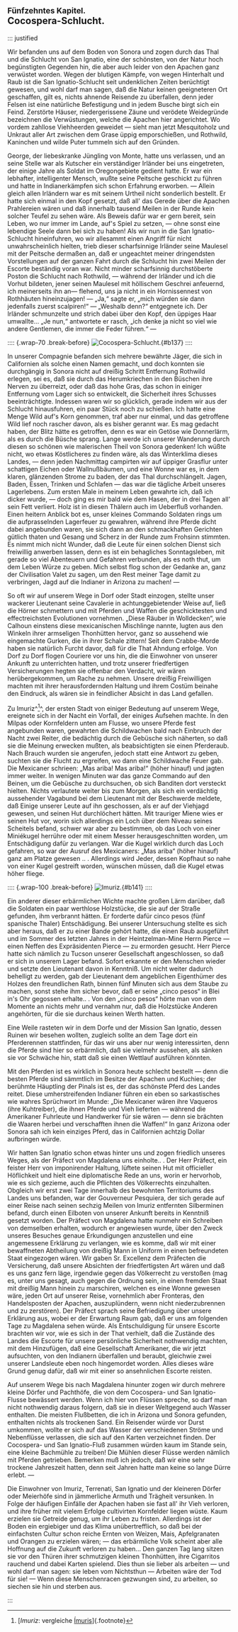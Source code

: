 ## <small>Fünfzehntes Kapitel.</small><br />Cocospera-Schlucht.

::: justified

Wir befanden uns auf dem Boden von Sonora und zogen durch das Thal und die
Schlucht von San Ignatio, eine der schönsten, von der Natur hoch begünstigten
Gegenden hin, die aber auch leider von den Apachen ganz verwüstet worden. Wegen
der blutigen Kämpfe, von wegen Hinterhalt und Raub ist die San Ignatio-Schlucht
seit undenklichen Zeiten berüchtigt gewesen, und wohl darf man sagen, daß die
Natur keinen geeigneteren Ort geschaffen, gilt es, nichts ahnende Reisende zu
überfallen, denn jeder Felsen ist eine natürliche Befestigung und in jedem
Busche birgt sich ein Feind. Zerstörte Häuser, niedergerissene Zäune und
verödete Weidegründe bezeichnen die Verwüstungen, welche die Apachen hier
angerichtet. Wo vordem zahllose Viehheerden geweidet — sieht man jetzt
Mesquitoholz und Unkraut aller Art zwischen dem Grase üppig emporschießen, und
Rothwild, Kaninchen und wilde Puter tummeln sich auf den Gründen.

George, der liebeskranke Jüngling von Monte, hatte uns verlassen, und an seine
Stelle war als Kutscher ein verständiger Irländer bei uns eingetreten, der
einige Jahre als Soldat im Oregongebiete gedient hatte. Er war ein lebhafter,
intelligenter Mensch, wußte seine Peitsche geschickt zu führen und hatte in
Indianerkämpfen sich schon Erfahrung erworben. — Allein gleich allen Irländern
war es mit seinem Urtheil nicht sonderlich bestellt. Er hatte sich einmal in den
Kopf gesetzt, daß all' das Gerede über die Apachen Prahlereien wären und daß
innerhalb tausend Meilen in der Runde kein solcher Teufel zu sehen wäre. Als
Beweis dafür war er gern bereit, sein Leben, wo nur immer im Lande, auf's Spiel
zu setzen, — ohne sonst eine lebendige Seele dann bei sich zu haben! Als wir nun
in die San Ignatio-Schlucht hineinfuhren, wo wir allesammt einen Angriff für
nicht unwahrscheinlich hielten, trieb dieser scharfsinnige Irländer seine
Maulesel mit der Peitsche dermaßen an, daß er ungeachtet meiner dringendsten
Vorstellungen auf der ganzen Fahrt durch die Schlucht hin zwei Meilen der
Escorte beständig voran war. Nicht minder scharfsinnig durchstöberte Poston die
Schlucht nach Rothwild, — während der Irländer und ich die Vorhut bildeten,
jener seinen Maulesel mit höllischem Geschrei anfeuernd, ich meinerseits ihn an—
flehend, uns ja nicht in ein Hornissennest von Rothhäuten hineinzujagen! — „Ja,“
sagte er, „mich würden sie dann jedenfalls zuerst scalpiren!“ — „Weshalb denn?“
entgegnete ich. Der Irländer schmunzelte und strich dabei über den Kopf, den
üppiges Haar umwallte... „Je nun,“ antwortete er rasch, „ich denke ja nicht so
viel wie andere Gentlemen, die immer die Feder führen.“ —

:::: {.wrap-70 .break-before}
![Cocospera-Schlucht.](Abenteuer_im_Apachenlande_0137.jpg "Cocospera-Schlucht."){#b137}
::::

In unserer Compagnie befanden sich mehrere bewährte Jäger, die sich in
Californien als solche einen Namen gemacht, und doch konnten sie durchgängig in
Sonora nicht auf dreißig Schritt Entfernung Rothwild erlegen, sei es, daß sie
durch das Herumkriechen in den Büschen ihre Nerven zu überreizt, oder daß das
hohe Gras, das schon in einiger Entfernung vom Lager sich so entwickelt, die
Sicherheit ihres Schusses beeinträchtigte. Indessen waren wir so glücklich,
gerade indem wir aus der Schlucht hinausfuhren, ein paar Stück noch zu schießen.
Ich hatte eine Menge Wild auf's Korn genommen, traf aber nur einmal, und das
getroffene Wild lief noch rascher davon, als es bisher gerannt war. Es mag
gedacht haben, der Blitz hätte es getroffen, denn es war ein Getöse wie
Donnerlärm, als es durch die Büsche sprang. Lange werde ich unserer Wanderung
durch diesen so schönen wie malerischen Theil von Sonora gedenken! Ich wüßte
nicht, wo etwas Köstlicheres zu finden wäre, als das Winterklima dieses Landes,
— denn jeden Nachmittag campirten wir auf üppiger Grasflur unter schattigen
Eichen oder Wallnußbäumen, und eine Wonne war es, in dem klaren, glänzenden
Strome zu baden, der das Thal durchschlängelt. Jagen, Baden, Essen, Trinken und
Schlafen — das war die tägliche Arbeit unseres Lagerlebens. Zum ersten Male in
meinem Leben gewahrte ich, daß ich dicker wurde, — doch ging es mir bald wie dem
Hasen, der in drei Tagen all' sein Fett verliert. Holz ist in diesen Thälern
auch im Ueberfluß vorhanden. Einen heitern Anblick bot es, unser kleines
Commando Soldaten rings um die aufprasselnden Lagerfeuer zu gewahren, während
ihre Pferde dicht dabei angebunden waren, sie sich dann an den schmackhaften
Gerichten gütlich thaten und Gesang und Scherz in der Runde zum Frohsinn
stimmten. Es nimmt mich nicht Wunder, daß die Leute für einen solchen Dienst
sich freiwillig anwerben lassen, denn es ist ein behagliches Sonntagsleben, mit
gerade so viel Abenteuern und Gefahren verbunden, als es noth thut, um dem Leben
Würze zu geben. Mich selbst flog schon der Gedanke an, ganz der Civilisation
Valet zu sagen, um den Rest meiner Tage damit zu verbringen, Jagd auf die
Indianer in Arizona zu machen! —

So oft wir auf unserem Wege in Dorf oder Stadt einzogen, stellte unser wackerer
Lieutenant seine Cavalerie in achtunggebietender Weise auf, ließ die Hörner
schmettern und mit Pferden und Waffen die geschicktesten und effectreichsten
Evolutionen vornehmen. „Diese Räuber in Wolldecken“, wie Calhoun einstens diese
mexicanischen Mischlinge nannte, lugten aus den Winkeln ihrer armseligen
Thonhütten hervor, ganz so aussehend wie eingemachte Gurken, die in ihrer Schale
zittern! Seit dem Crabbe-Morde haben sie natürlich Furcht davor, daß für die
That Ahndung erfolge. Von Dorf zu Dorf flogen Couriere vor uns hin, die die
Einwohner von unserer Ankunft zu unterrichten hatten, und trotz unserer
friedfertigen Versicherungen hegten sie offenbar den Verdacht, wir wären
herübergekommen, um Rache zu nehmen. Unsere dreißig Freiwilligen machten mit
ihrer herausfordernden Haltung und ihrem Costüm beinahe den Eindruck, als wären
sie in feindlicher Absicht in das Land gefallen.

Zu Imuriz^[^1500]^, der ersten Stadt von einiger Bedeutung auf unserem Wege, ereignete
sich in der Nacht ein Vorfall, der einiges Aufsehen machte. In den Milpas oder
Kornfeldern unten am Flusse, wo unsere Pferde fest angebunden waren, gewahrten
die Schildwachen bald nach Einbruch der Nacht zwei Reiter, die bedächtig durch
die Gebüsche sich näherten, so daß sie die Meinung erwecken mußten, als
beabsichtigten sie einen Pferderaub. Nach Brauch wurden sie angerufen, jedoch
statt eine Antwort zu geben, suchten sie die Flucht zu ergreifen, wo dann eine
Schildwache Feuer gab. Die Mexicaner schrieen: „Mas ariba! Mas ariba!“ (höher
hinauf) und jagten immer weiter. In wenigen Minuten war das ganze Commando auf
den Beinen, um die Gebüsche zu durchsuchen, ob sich Banditen dort versteckt
hielten. Nichts verlautete weiter bis zum Morgen, als sich ein verdächtig
aussehender Vagabund bei dem Lieutenant mit der Beschwerde meldete, daß Einige
unserer Leute auf ihn geschossen, als er auf der Viehjagd gewesen, und seinen
Hut durchlöchert hätten. Mit trauriger Miene wies er seinen Hut vor, worin sich
allerdings ein Loch über dem Niveau seines Scheitels befand, schwer war aber zu
bestimmen, ob das Loch von einer Miniékugel herrühre oder mit einem Messer
herausgeschnitten worden, um Entschädigung dafür zu verlangen. War die Kugel
wirklich durch das Loch gefahren, so war der Ausruf des Mexicaners: „Mas ariba“
(höher hinauf) ganz am Platze gewesen .. . Allerdings wird Jeder, dessen
Kopfhaut so nahe von einer Kugel gestreift worden, wünschen müssen, daß die
Kugel etwas höher fliege.

:::: {.wrap-100 .break-before}
![Imuriz.](Abenteuer_im_Apachenlande_0141.jpg "Imuriz."){#b141}
::::

Ein anderer dieser erbärmlichen Wichte machte großen Lärm darüber, daß die
Soldaten ein paar werthlose Holzstücke, die sie auf der Straße gefunden, ihm
verbrannt hätten. Er forderte dafür cinco pesos (fünf spanische Thaler)
Entschädigung. Bei unserer Untersuchung stellte es sich aber heraus, daß er zu
einer Bande gehört hatte, die einen Raub ausgeführt und im Sommer des letzten
Jahres in der Heintzelman-Mine Herrn Pierce — einen Neffen des Expräsidenten
Pierce — zu ermorden gesucht. Herr Pierce hatte sich nämlich zu Tucson unserer
Gesellschaft angeschlossen, so daß er sich in unserem Lager befand. Sofort
erkannte er den Menschen wieder und setzte den Lieutenant davon in Kenntniß. Um
nicht weiter dadurch behelligt zu werden, gab der Lieutenant dem angeblichen
Eigenthümer des Holzes den freundlichen Rath, binnen fünf Minuten sich aus dem
Staube zu machen, sonst stehe ihm sicher bevor, daß er seine „cinco pesos“ in
Blei in's Ohr gegossen erhalte.. . Von den „cinco pesos“ hörte man von dem
Momente an nichts mehr und vernahm nur, daß die Holzstücke Anderen angehörten,
für die sie durchaus keinen Werth hatten.

Eine Weile rasteten wir in dem Dorfe und der Mission San Ignatio, dessen Ruinen
wir besehen wollten, zugleich sollte an dem Tage dort ein Pferderennen
stattfinden, für das wir uns aber nur wenig interessirten, denn die Pferde sind
hier so erbärmlich, daß sie vielmehr aussehen, als sänken sie vor Schwäche hin,
statt daß sie einen Wettlauf ausführen könnten.

Mit den Pferden ist es wirklich in Sonora heute schlecht bestellt — denn die
besten Pferde sind sämmtlich im Besitze der Apachen und Kuchies; der berühmte
Häuptling der Pinals ist es, der das schönste Pferd des Landes reitet. Diese
umherstreifenden Indianer führen ein eben so sarkastisches wie wahres Sprüchwort
im Munde: „Die Mexicaner wären ihre Vaqueros (ihre Kuhtreiber), die ihnen Pferde
und Vieh lieferten — während die Amerikaner Fuhrleute und Handwerker für sie
wären — denn sie brächten die Waaren herbei und verschafften ihnen die Waffen!“
In ganz Arizona oder Sonora sah ich kein einziges Pferd, das in Californien
achtzig Dollar aufbringen würde.

Wir hatten San Ignatio schon etwas hinter uns und zogen friedlich unseres Weges,
als der Präfect von Magdalena uns einholte.. . Der Herr Präfect, ein feister
Herr von imponirender Haltung, lüftete seinen Hut mit officieller Höflichkeit
und hielt eine diplomatische Rede an uns, worin er hervorhob, wie es sich
gezieme, auch die Pflichten des Völkerrechts einzuhalten. Obgleich wir erst zwei
Tage innerhalb des bewohnten Territoriums des Landes uns befanden, war der
Gouverneur Pesquiera, der sich gerade auf einer Reise nach seinen sechzig Meilen
von Imuriz entfernten Silberminen befand, durch einen Eilboten von unserer
Ankunft bereits in Kenntniß gesetzt worden. Der Präfect von Magdalena hatte
nunmehr ein Schreiben von demselben erhalten, wodurch er angewiesen wurde, über
den Zweck unseres Besuches genaue Erkundigungen anzustellen und eine angemessene
Erklärung zu verlangen, wie es komme, daß wir mit einer bewaffneten Abtheilung
von dreißig Mann in Uniform in einen befreundeten Staat eingezogen wären. Wir
gaben Sr. Excellenz dem Präfecten die Versicherung, daß unsere Absichten der
friedfertigsten Art wären und daß es uns ganz fern läge, irgendwie gegen das
Völkerrecht zu verstoßen (mag es, unter uns gesagt, auch gegen die Ordnung sein,
in einen fremden Staat mit dreißig Mann hinein zu marschiren, welchen es eine
Wonne gewesen wäre, jeden Ort auf unserer Reise, vornehmlich aber Fronteras, den
Handelsposten der Apachen, auszuplündern, wenn nicht niederzubrennen und zu
zerstören). Der Präfect sprach seine Befriedigung über unsere Erklärung aus,
wobei er der Erwartung Raum gab, daß er uns am folgenden Tage zu Magdalena sehen
würde. Als Entschuldigung für unsere Escorte brachten wir vor, wie es sich in
der That verhielt, daß die Zustände des Landes die Escorte für unsere
persönliche Sicherheit nothwendig machten, mit dem Hinzufügen, daß eine
Gesellschaft Amerikaner, die wir jetzt aufsuchten, von den Indianern überfallen
und beraubt, gleichwie zwei unserer Landsleute eben noch hingemordet worden.
Alles dieses wäre Grund genug dafür, daß wir mit einer so ansehnlichen Escorte
reisten.

Auf unserem Wege bis nach Magdalena hinunter zogen wir durch mehrere kleine
Dörfer und Pachthöfe, die von dem Cocospera- und San Ignatio-Flusse bewässert
werden. Wenn ich hier von Flüssen spreche, so darf man nicht nothwendig daraus
folgern, daß sie in dieser Weltgegend auch Wasser enthalten. Die meisten
Flußbetten, die ich in Arizona und Sonora gefunden, enthalten nichts als
trockenen Sand. Ein Reisender würde vor Durst umkommen, wollte er sich auf das
Wasser der verschiedenen Ströme und Nebenflüsse verlassen, die sich auf den
Karten verzeichnet finden. Der Cocospera- und San Ignatio-Fluß zusammen würden
kaum im Stande sein, eine kleine Bachmühle zu treiben! Die Mühlen dieser Flüsse
werden nämlich mit Pferden getrieben. Bemerken muß ich jedoch, daß wir eine sehr
trockene Jahreszeit hatten, denn seit Jahren hatte man keine so lange Dürre
erlebt. —

Die Einwohner von Imuriz, Terrenati, San Ignatio und der kleineren Dörfer oder
Meierhöfe sind in jämmerliche Armuth und Trägheit versunken. In Folge der
häufigen Einfälle der Apachen haben sie fast all' ihr Vieh verloren, und ihre
früher mit vielem Erfolge cultivirten Kornfelder liegen wüste. Kaum erzielen sie
Getreide genug, um ihr Leben zu fristen. Allerdings ist der Boden ein ergiebiger
und das Klima unübertrefflich, so daß bei der einfachsten Cultur schon reiche
Ernten von Weizen, Mais, Apfelgranaten und Orangen zu erzielen wären; — das
erbärmliche Volk scheint aber alle Hoffnung auf die Zukunft verloren zu haben...
Den ganzen Tag lang sitzen sie vor den Thüren ihrer schmutzigen kleinen
Thonhütten, ihre Cigarritos rauchend und dabei Karten spielend. Dies thun sie
lieber als arbeiten — und wohl darf man sagen: sie leben vom Nichtsthun —
Arbeiten wäre der Tod für sie! — Wenn diese Menschenracen gezwungen sind, zu
arbeiten, so siechen sie hin und sterben aus.

:::


[^1500]: [*Imuriz*: vergleiche [Ímuris](https://en.wikipedia.org/wiki/%C3%8Dmuris)]{.footnote}
